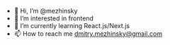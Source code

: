 - 👋 Hi, I’m @mezhinsky
- 👀 I’m interested in frontend
- 🌱 I’m currently learning React.js/Next.js
- 📫 How to reach me dmitry.mezhinsky@gmail.com

<!---
mezhinsky/mezhinsky is a ✨ special ✨ repository because its `README.md` (this file) appears on your GitHub profile.
You can click the Preview link to take a look at your changes.
--->
